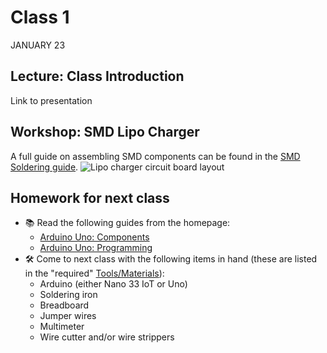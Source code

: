 # Class 1
JANUARY 23

## Lecture: Class Introduction
Link to presentation

## Workshop: SMD Lipo Charger
A full guide on assembling SMD components can be found in the [SMD Soldering guide](https://homemadehardware.com/guides/smd-soldering/).
![Lipo charger circuit board layout](https://raw.githubusercontent.com/andySigler/homemade-hardware/master/examples/Integrated-Circuits/lipo-charger-MCP73831/eagle/fab/lipo-charger.png)

## Homework for next class

* 📚 Read the following guides from the homepage:
  * [Arduino Uno: Components](https://homemadehardware.com/guides/arduino-uno-components)
  * [Arduino Uno: Programming](https://homemadehardware.com/guides/arduino-uno-programming)
* 🛠️ Come to next class with the following items in hand (these are listed in the "required" [Tools/Materials](https://homemadehardware.com/things)):
  * Arduino (either Nano 33 IoT or Uno)
  * Soldering iron
  * Breadboard
  * Jumper wires
  * Multimeter
  * Wire cutter and/or wire strippers

